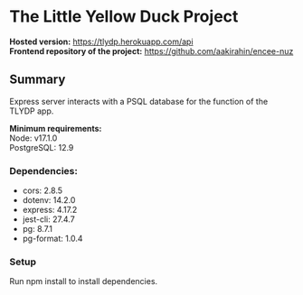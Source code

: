 <h1>The Little Yellow Duck Project</h1>
  
  
  <b>Hosted version:</b> https://tlydp.herokuapp.com/api <br >
  <b>Frontend repository of the project:</b> https://github.com/aakirahin/encee-nuz


<h2>Summary</h2>

Express server interacts with a PSQL database for the function of the TLYDP app.

<b>Minimum requirements:</b> <br >
Node: v17.1.0 <br >
PostgreSQL: 12.9 <br >


<h3>Dependencies:</h3>
<ul>
  <li>cors: 2.8.5</li>
  <li>dotenv: 14.2.0</li>
  <li>express: 4.17.2</li>
  <li>jest-cli: 27.4.7</li>
  <li>pg: 8.7.1</li>
  <li>pg-format: 1.0.4</li>
</ul>



<h3>Setup</h3>
Run npm install to install dependencies.
